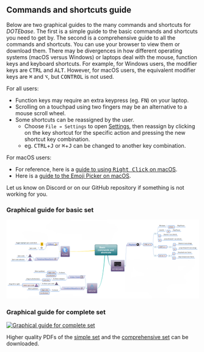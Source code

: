 ## Commands and shortcuts guide

Below are two graphical guides to the many commands and shortcuts for _DOTEbase_.
The first is a simple guide to the basic commands and shortcuts you need to get by.
The second is a comprehensive guide to all the commands and shortcuts.
You can use your browser to view them or download them.
There may be divergences in how different operating systems (macOS versus Windows) or laptops deal with the mouse, function keys and keyboard shortcuts.
For example, for Windows users, the modifier keys are <kbd>CTRL</kbd> and <kbd>ALT</kbd>.
However, for macOS users, the equivalent modifier keys are <kbd>⌘</kbd> and <kbd>⌥</kbd>, but <kbd>CONTROL</kbd> is not used.

For all users:
- Function keys may require an extra keypress (eg. <kbd>FN</kbd>) on your laptop.
- Scrolling on a touchpad using two fingers may be an alternative to a mouse scroll wheel.
- Some shortcuts can be reassigned by the user.
    - Choose `File ➔ Settings` to open [Settings](settings.md), then reassign by clicking on the key shortcut for the specific action and pressing the new shortcut key combination.
    - eg. <kbd>CTRL</kbd>+<kbd>J</kbd> or <kbd>⌘</kbd>+<kbd>J</kbd> can be changed to another key combination.

For macOS users:
- For reference, here is a [guide to using <kbd>Right Click</kbd> on macOS](https://www.macworld.co.uk/how-to/mac/right-click-3610351/).
- Here is a [guide to the Emoji Picker on macOS](https://www.imore.com/how-to-use-emoji-on-your-mac).

Let us know on Discord or on our GitHub repository if something is not working for you.

### Graphical guide for basic set <a id='commands'></a>

[![Graphical guide for basic set](images/commands/guide1.png)](images/commands/guide1.png)

### Graphical guide for complete set

[![Graphical guide for complete set](images/commands/guide2.png)](images/commands/guide2.png)

Higher quality PDFs of the [simple set](images/commands/guide1.pdf) and the [comprehensive set](images/commands/guide2.pdf) can be downloaded.